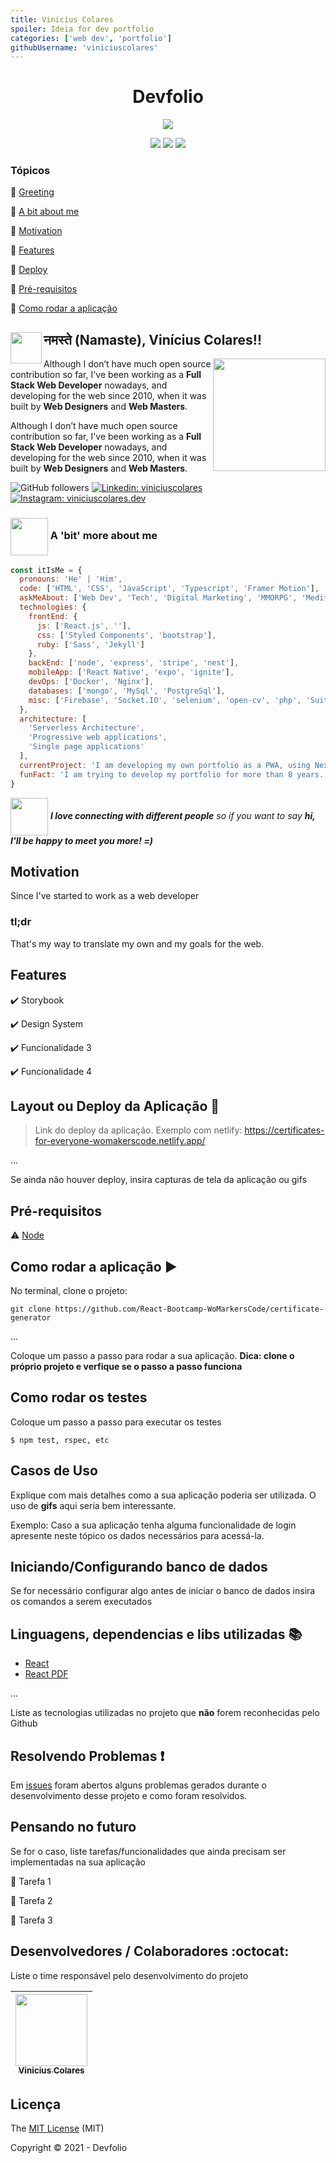 ```yaml
---
title: Vinicius Colares
spoiler: Ideia for dev portfolio
categories: ['web dev', 'portfolio']
githubUsername: 'viniciuscolares'
---
```


<h1 align='center'>Devfolio</h1>

<p align="center">
  <img src="https://img.shields.io/static/v1?label=status&message=work in progress&color=yellow&style=for-the-badge"/>
</p>

<p align="center">
  <img src="https://img.shields.io/static/v1?label=next.js&message=framework&color=blue&style=for-the-badge&logo=next.js"/>
  <img src="https://img.shields.io/static/v1?label=Vercel&message=deploy/host&color=blue&style=for-the-badge&logo=vercel"/>
  <img src="http://img.shields.io/static/v1?label=License&message=MIT&color=green&style=for-the-badge"/>
</p>

### Tópicos

:pushpin: [Greeting](#greeting)

:pushpin: [A bit about me](#a-bit-more-about-me)

:pushpin: [Motivation](#motivation)

:pushpin: [Features](#features)

:pushpin: [Deploy](#deploy)

:pushpin: [Pré-requisitos](#pré-requisitos)

:pushpin: [Como rodar a aplicação](#como-rodar-a-aplicação-arrow_forward)

## नमस्ते (Namaste)<img src="https://media.giphy.com/media/cJ53VLbM1eEo4s1toi/source.gif" width="50" align="left">, Vinícius Colares!!

<img align="right" src="https://media.giphy.com/media/WUJDU0Ay2ebxC4apFa/source.gif" margin="0 20px" width="180">

<p>Although I don’t have much open source contribution so far, I've been working as a <strong>Full Stack Web Developer</strong> nowadays, and developing for the web since 2010, when it was built by <strong>Web Designers</strong> and <strong>Web Masters</strong>.</p>

<p>Although I don’t have much open source contribution so far, I've been working as a <strong>Full Stack Web Developer</strong> nowadays, and developing for the web since 2010, when it was built by <strong>Web Designers</strong> and <strong>Web Masters</strong>.</p>

![GitHub followers](https://img.shields.io/github/followers/viniciuscolares?label=Follow%20Me&logo=github&style=for-the-badge)
[![Linkedin: viniciuscolares](https://img.shields.io/badge/viniciuscolares-blue?style=for-the-badge&logo=Linkedin&logoColor=white&link=https://www.linkedin.com/in/viniciuscolares/)](https://www.linkedin.com/in/viniciuscolares/)
[![Instagram: viniciuscolares.dev](https://img.shields.io/badge/viniciuscolares.dev-red?style=for-the-badge&logo=Instagram&logoColor=white&link=https://www.instagram.com/viniciuscolares.dev/)](https://www.instagram.com/viniciuscolares.dev/)

### <img align="center" src="https://media.giphy.com/media/dYyRWrXb9OpfYbhNY4/source.gif" width="60"> A 'bit' more about me

```javascript
const itIsMe = {
  pronouns: 'He' | 'Him',
  code: ['HTML', 'CSS', 'JavaScript', 'Typescript', 'Framer Motion'],
  askMeAbout: ['Web Dev', 'Tech', 'Digital Marketing', 'MMORPG', 'Meditation'],
  technologies: {
    frontEnd: {
      js: ['React.js', ''],
      css: ['Styled Components', 'bootstrap'],
      ruby: ['Sass', 'Jekyll']
    },
    backEnd: ['node', 'express', 'stripe', 'nest'],
    mobileApp: ['React Native', 'expo', 'ignite'],
    devOps: ['Docker', 'Nginx'],
    databases: ['mongo', 'MySql', 'PostgreSql'],
    misc: ['Firebase', 'Socket.IO', 'selenium', 'open-cv', 'php', 'SuiteApp']
  },
  architecture: [
    'Serverless Architecture',
    'Progressive web applications',
    'Single page applications'
  ],
  currentProject: 'I am developing my own portfolio as a PWA, using Next.js',
  funFact: 'I am trying to develop my portfolio for more than 8 years.'
}
```

<img src="https://media.giphy.com/media/LnQjpWaON8nhr21vNW/giphy.gif" width="60" align="center"> <em><b>I love connecting with different people</b> so if you want to say <b>hi, I'll be happy to meet you more! =)</b></em>

## Motivation

<p align="justify">
  Since I've started to work as a web developer
</p>

### tl;dr

<p align="justify">
  That's my way to translate my own and my goals for the web.
</p>

## Features

:heavy_check_mark: Storybook

:heavy_check_mark: Design System

:heavy_check_mark: Funcionalidade 3

:heavy_check_mark: Funcionalidade 4

## Layout ou Deploy da Aplicação :dash:

> Link do deploy da aplicação. Exemplo com netlify: https://certificates-for-everyone-womakerscode.netlify.app/

...

Se ainda não houver deploy, insira capturas de tela da aplicação ou gifs

## Pré-requisitos

:warning: [Node](https://nodejs.org/en/download/)

## Como rodar a aplicação :arrow_forward:

No terminal, clone o projeto:

```
git clone https://github.com/React-Bootcamp-WoMarkersCode/certificate-generator
```

...

Coloque um passo a passo para rodar a sua aplicação. **Dica: clone o próprio projeto e verfique se o passo a passo funciona**

## Como rodar os testes

Coloque um passo a passo para executar os testes

```
$ npm test, rspec, etc
```

## Casos de Uso

Explique com mais detalhes como a sua aplicação poderia ser utilizada. O uso de **gifs** aqui seria bem interessante.

Exemplo: Caso a sua aplicação tenha alguma funcionalidade de login apresente neste tópico os dados necessários para acessá-la.

## Iniciando/Configurando banco de dados

Se for necessário configurar algo antes de iniciar o banco de dados insira os comandos a serem executados

## Linguagens, dependencias e libs utilizadas :books:

- [React](https://pt-br.reactjs.org/docs/create-a-new-react-app.html)
- [React PDF](https://react-pdf.org/)

...

Liste as tecnologias utilizadas no projeto que **não** forem reconhecidas pelo Github

## Resolvendo Problemas :exclamation:

Em [issues]() foram abertos alguns problemas gerados durante o desenvolvimento desse projeto e como foram resolvidos.

## Pensando no futuro

Se for o caso, liste tarefas/funcionalidades que ainda precisam ser implementadas na sua aplicação

:memo: Tarefa 1

:memo: Tarefa 2

:memo: Tarefa 3

## Desenvolvedores / Colaboradores :octocat:

Liste o time responsável pelo desenvolvimento do projeto

| [<img src="https://avatars.githubusercontent.com/u/7424286?s=400&u=3f9f02aa0c5b9821da775d893b2f8de2f0e758ff&v=4" width=115><br><sub>Vinicius Colares</sub>](https://github.com/viniciuscolares) |
| :---:

## Licença

The [MIT License]() (MIT)

Copyright :copyright: 2021 - Devfolio
